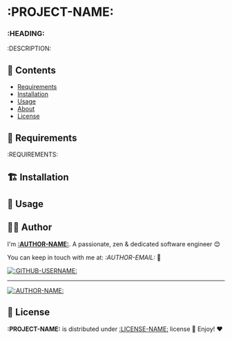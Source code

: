 # :PROJECT-NAME:

### :HEADING:

:DESCRIPTION:

## :book: Contents

- [Requirements](#hammer-requirements)
- [Installation](#building_construction-installation)
- [Usage](#thought_balloon-usage)
- [About](#cook-author)
- [License](#page_with_curl-license)

## :hammer: Requirements

:REQUIREMENTS:

## :building_construction: Installation

<!-- Add what you need here -->

## :thought_balloon: Usage

<!-- Add what you need here -->

## :cook: Author

I'm **[:AUTHOR-NAME:](:AUTHOR-URL:)**. A passionate, zen &amp; dedicated software engineer 😊

You can keep in touch with me at: *:AUTHOR-EMAIL:* 📮

[![:GITHUB-USERNAME:][github-image]](https://github.com/:GITHUB-USERNAME:)

---

[![:AUTHOR-NAME:](:GRAVATAR-IMAGE:)](:AUTHOR-URL: ":AUTHOR-NAME:")

## :page_with_curl: License

**:PROJECT-NAME:** is distributed under [:LICENSE-NAME:](:LICENSE-LINK:) license 🚀 Enjoy! ❤️

<!-- GitHub's Markdown reference links -->
[github-image]: https://img.shields.io/badge/GitHub-100000?style=for-the-badge&logo=github&logoColor=white

<!-- Was generated by README Generator CLI on :CURRENT_DATE: https://github.com/pH-7/github-readme-generator-cli -->
